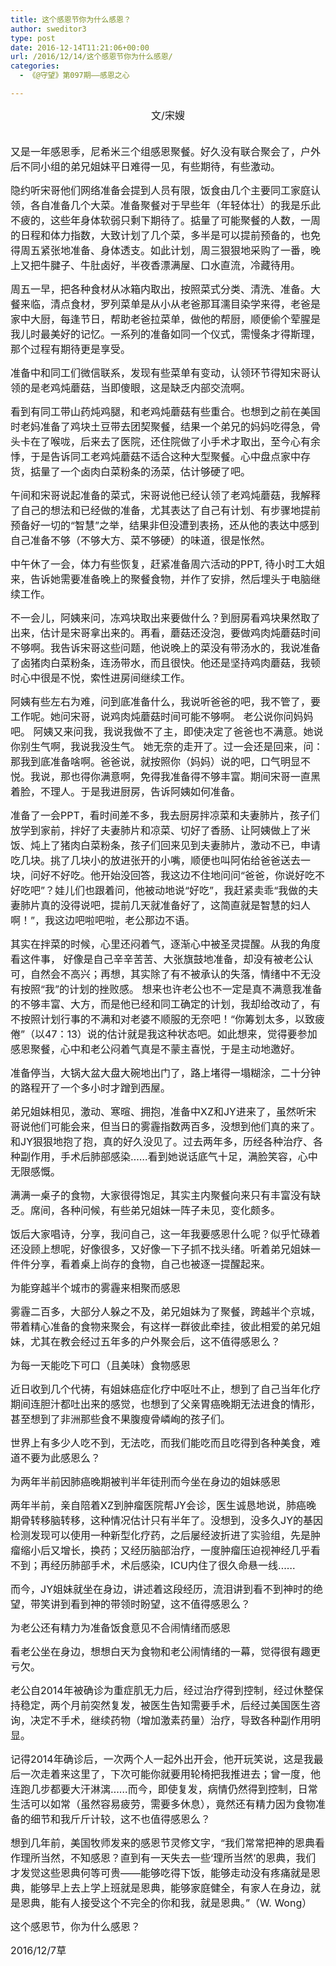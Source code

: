 ```yaml
---
title: 这个感恩节你为什么感恩？
author: sweditor3
type: post
date: 2016-12-14T11:21:06+00:00
url: /2016/12/14/这个感恩节你为什么感恩/
categories:
  - 《@守望》第097期——感恩之心

---
```

<p style="text-align: center;">
  <span style="font-size: 12pt;">文/宋嫂</span>
</p>

<span style="font-size: 12pt;"><br /> 又是一年感恩季，尼希米三个组感恩聚餐。好久没有联合聚会了，户外后不同小组的弟兄姐妹平日难得一见，有些期待，有些激动。</span>

<span style="font-size: 12pt;">隐约听宋哥他们网络准备会提到人员有限，饭食由几个主要同工家庭认领，各自准备几个大菜。准备聚餐对于早些年（年轻体壮）的我是乐此不疲的，这些年身体软弱只剩下期待了。掂量了可能聚餐的人数，一周的日程和体力指数，大致计划了几个菜，多半是可以提前预备的，也免得周五紧张地准备、身体透支。如此计划，周三狠狠地采购了一番，晚上又把牛腱子、牛肚卤好，半夜香漂满屋、口水直流，冷藏待用。</span>

<span style="font-size: 12pt;">周五一早，把各种食材从冰箱内取出，按照菜式分类、清洗、准备。大餐来临，清点食材，罗列菜单是从小从老爸那耳濡目染学来得，老爸是家中大厨，每逢节日，帮助老爸拉菜单，做他的帮厨，顺便偷个荤腥是我儿时最美好的记忆。一系列的准备如同一个仪式，需慢条才得斯理，那个过程有期待更是享受。</span>

<span style="font-size: 12pt;">准备中和同工们微信联系，发现有些菜单有变动，认领环节得知宋哥认领的是老鸡炖蘑菇，当即傻眼，这是缺乏内部交流啊。</span>

<span style="font-size: 12pt;">看到有同工带山药炖鸡腿，和老鸡炖蘑菇有些重合。也想到之前在美国时老妈准备了鸡块土豆带去团契聚餐，结果一个弟兄的妈妈吃得急，骨头卡在了喉咙，后来去了医院，还住院做了小手术才取出，至今心有余悸，于是告诉同工老鸡炖蘑菇不适合这种大型聚餐。心中盘点家中存货，掂量了一个卤肉白菜粉条的汤菜，估计够硬了吧。</span>

<span style="font-size: 12pt;">午间和宋哥说起准备的菜式，宋哥说他已经认领了老鸡炖蘑菇，我解释了自己的想法和已经做的准备，尤其表达了自己有计划、有步骤地提前预备好一切的“智慧”之举，结果非但没遭到表扬，还从他的表达中感到自己准备不够（不够大方、菜不够硬）的味道，很是怅然。</span>

<span style="font-size: 12pt;">中午休了一会，体力有些恢复，赶紧准备周六活动的PPT, 待小时工大姐来，告诉她需要准备晚上的聚餐食物，并作了安排，然后埋头于电脑继续工作。</span>

<span style="font-size: 12pt;">不一会儿，阿姨来问，冻鸡块取出来要做什么？到厨房看鸡块果然取了出来，估计是宋哥拿出来的。再看，蘑菇还没泡，要做鸡肉炖蘑菇时间不够啊。我告诉宋哥这些问题，他说晚上的菜没有带汤水的，我说准备了卤猪肉白菜粉条，连汤带水，而且很快。他还是坚持鸡肉蘑菇，我顿时心中很是不悦，索性进房间继续工作。</span>

<span style="font-size: 12pt;">阿姨有些左右为难，问到底准备什么，我说听爸爸的吧，我不管了，要工作呢。她问宋哥，说鸡肉炖蘑菇时间可能不够啊。 老公说你问妈妈吧。 阿姨又来问我，我说我做不了主，即使决定了爸爸也不满意。她说你别生气啊，我说我没生气。 她无奈的走开了。过一会还是回来，问：那我到底准备啥啊。爸爸说，就按照你（妈妈）说的吧，口气明显不悦。我说，那也得你满意啊，免得我准备得不够丰富。期间宋哥一直黑着脸，不理人。于是我进厨房，告诉阿姨如何准备。</span>

<span style="font-size: 12pt;">准备了一会PPT，看时间差不多，我去厨房拌凉菜和夫妻肺片，孩子们放学到家前，拌好了夫妻肺片和凉菜、切好了香肠、让阿姨做上了米饭、炖上了猪肉白菜粉条，孩子们回来见到夫妻肺片，激动不已，申请吃几块。挑了几块小的放进张开的小嘴，顺便也叫阿佑给爸爸送去一块，问好不好吃。他开始没回答，我这边不住地问问“爸爸，你说好吃不好吃吧”？娃儿们也跟着问，他被动地说“好吃”，我赶紧卖乖“我做的夫妻肺片真的没得说吧，提前几天就准备好了，这简直就是智慧的妇人啊！”，我这边吧啦吧啦，老公那边不语。</span>

<span style="font-size: 12pt;">其实在拌菜的时候，心里还闷着气，逐渐心中被圣灵提醒。从我的角度看这件事， 好像是自己辛辛苦苦、大张旗鼓地准备，却没有被老公认可，自然会不高兴；再想，其实除了有不被承认的失落，情绪中不无没有按照“我”的计划的挫败感。 想来也许老公也不一定是真不满意我准备的不够丰富、大方，而是他已经和同工确定的计划，我却给改动了，有不按照计划行事的不满和对老婆不顺服的无奈吧！“你筹划太多，以致疲倦”（以47：13）说的估计就是我这种状态吧。如此想来，觉得要参加感恩聚餐，心中和老公闷着气真是不蒙主喜悦，于是主动地邀好。</span>

<span style="font-size: 12pt;">准备停当，大锅大盆大盘大碗地出门了，路上堵得一塌糊涂，二十分钟的路程开了一个多小时才蹭到西屋。</span>

<span style="font-size: 12pt;">弟兄姐妹相见，激动、寒暄、拥抱，准备中XZ和JY进来了，虽然听宋哥说他们可能会来，但当日的雾霾指数两百多，没想到他们真的来了。和JY狠狠地抱了抱，真的好久没见了。过去两年多，历经各种治疗、各种副作用，手术后肺部感染……看到她说话底气十足，满脸笑容，心中无限感慨。</span>

<span style="font-size: 12pt;">满满一桌子的食物，大家很得饱足，其实主内聚餐向来只有丰富没有缺乏。席间，各种问候，有些弟兄姐妹一阵子未见，变化颇多。</span>

<span style="font-size: 12pt;">饭后大家唱诗，分享，我问自己，这一年我要感恩什么呢？似乎忙碌着还没顾上想呢，好像很多，又好像一下子抓不找头绪。听着弟兄姐妹一件件分享，看着桌上尚存的食物，自己也被逐一提醒起来。</span>

<span style="font-size: 12pt;">为能穿越半个城市的雾霾来相聚而感恩</span>

<span style="font-size: 12pt;">雾霾二百多，大部分人躲之不及，弟兄姐妹为了聚餐，跨越半个京城，带着精心准备的食物来聚会，有这样一群彼此牵挂，彼此相爱的弟兄姐妹，尤其在教会经过五年多的户外聚会后，这不值得感恩么？</span>

<span style="font-size: 12pt;">为每一天能吃下可口（且美味）食物感恩</span>

<span style="font-size: 12pt;">近日收到几个代祷，有姐妹癌症化疗中呕吐不止，想到了自己当年化疗期间连胆汁都吐出来的感觉，也想到了父亲胃癌晚期无法进食的情形，甚至想到了非洲那些食不果腹瘦骨嶙峋的孩子们。</span>

<span style="font-size: 12pt;">世界上有多少人吃不到，无法吃，而我们能吃而且吃得到各种美食，难道不要为此感恩么？</span>

<span style="font-size: 12pt;">为两年半前因肺癌晚期被判半年徒刑而今坐在身边的姐妹感恩</span>

<span style="font-size: 12pt;">两年半前，亲自陪着XZ到肿瘤医院帮JY会诊，医生诚恳地说，肺癌晚期骨转移脑转移，这种情况估计只有半年了。没想到，没多久JY的基因检测发现可以使用一种新型化疗药，之后屡经波折进了实验组，先是肿瘤缩小后又增长，换药；又经历脑部治疗，一度肿瘤压迫视神经几乎看不到；再经历肺部手术，术后感染，ICU内住了很久命悬一线……</span>

<span style="font-size: 12pt;">而今，JY姐妹就坐在身边，讲述着这段经历，流泪讲到看不到神时的绝望，带笑讲到看到神的带领时盼望，这不值得感恩么？</span>

<span style="font-size: 12pt;">为老公还有精力为准备饭食意见不合闹情绪而感恩</span>

<span style="font-size: 12pt;">看老公坐在身边，想想白天为食物和老公闹情绪的一幕，觉得很有趣更亏欠。</span>

<span style="font-size: 12pt;">老公自2014年被确诊为重症肌无力后，经过治疗得到控制，经过休整保持稳定，两个月前突然复发，被医生告知需要手术，后经过美国医生咨询，决定不手术，继续药物（增加激素药量）治疗，导致各种副作用明显。</span>

<span style="font-size: 12pt;">记得2014年确诊后，一次两个人一起外出开会，他开玩笑说，这是我最后一次走着来这里了，下次可能你就要用轮椅把我推进去；曾一度，他连跑几步都要大汗淋漓……而今，即使复发，病情仍然得到控制，日常生活可以如常（虽然容易疲劳，需要多休息），竟然还有精力因为食物准备的细节和我斤斤计较，这不也值得感恩么？</span>

<span style="font-size: 12pt;">想到几年前，美国牧师发来的感恩节灵修文字，“我们常常把神的恩典看作理所当然，不知感恩？直到有一天失去一些‘理所当然’的恩典，我们才发觉这些恩典何等可贵——能够吃得下饭，能够走动没有疼痛就是恩典，能够早上去上学上班就是恩典，能够家庭健全，有家人在身边，就是恩典，能有人接受这个不完全的你和我，就是恩典。”（W. Wong）</span>

<span style="font-size: 12pt;">这个感恩节，你为什么感恩？</span>

<span style="font-size: 12pt;">2016/12/7草</span>